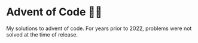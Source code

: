 # Advent of Code 🎅🎄

My solutions to advent of code. For years prior to 2022, problems were not solved at the time of release.